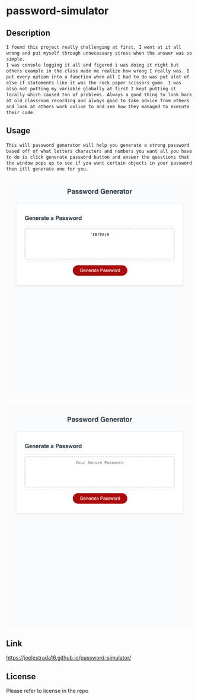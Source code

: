 # password-simulator

## Description
    I found this project really challenging at first, I went at it all wrong and put myself through unnecessary stress when the answer was so simple.
    I was console logging it all and figured i was doing it right but others example in the class made me realize how wrong I really was. I put every option into a function when all I had to do was put alot of else if statements like it was the rock paper scissors game. I was also not putting my variable globally at first I kept putting it locally which caused ton of problems. Always a good thing to look back at old classroom recording and always good to take advice from others and look at others work online to and see how they managed to execute their code.

## Usage
    This will password generator will help you generate a strong password based off of what letters characters and numbers you want all you have to do is click generate password button and answer the questions that the window pops up to see if you want certain objects in your password then itll generate one for you.



![password-simulator](Develop/assets/imgs/picture.png)

![password-simulator](Develop/assets/imgs/picture2.html.png)

## Link
https://joelestrada16.github.io/password-simulator/

## License
Please refer to license in the repo
